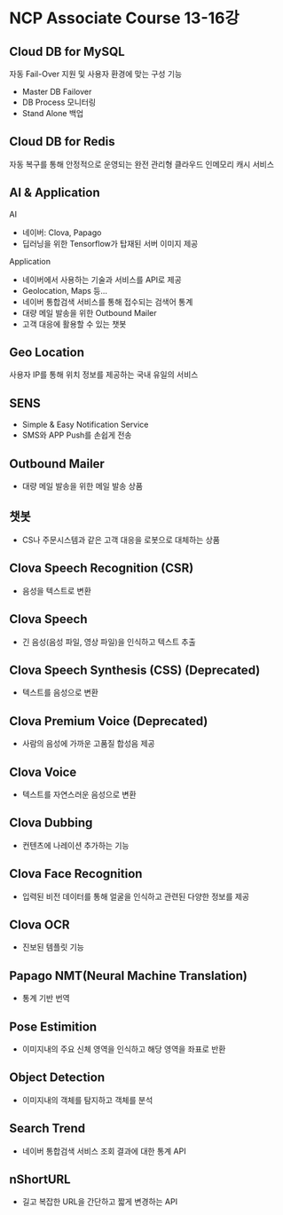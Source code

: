 # NCP Associate Course 13-16강

## Cloud DB for MySQL

자동 Fail-Over 지원 및 사용자 환경에 맞는 구성 기능

-   Master DB Failover
-   DB Process 모니터링
-   Stand Alone 백업

## Cloud DB for Redis

자동 복구를 통해 안정적으로 운영되는 완전 관리형 클라우드 인메모리 캐시 서비스

## AI & Application

AI

-   네이버: Clova, Papago
-   딥러닝을 위한 Tensorflow가 탑재된 서버 이미지 제공

Application

-   네이버에서 사용하는 기술과 서비스를 API로 제공
-   Geolocation, Maps 등…
-   네이버 통합검색 서비스를 통해 접수되는 검색어 통계
-   대량 메일 발송을 위한 Outbound Mailer
-   고객 대응에 활용할 수 있는 챗봇

## Geo Location

사용자 IP를 통해 위치 정보를 제공하는 국내 유일의 서비스

## SENS

-   Simple & Easy Notification Service
-   SMS와 APP Push를 손쉽게 전송

## Outbound Mailer

-   대량 메일 발송을 위한 메일 발송 상품

## 챗봇

-   CS나 주문시스템과 같은 고객 대응을 로봇으로 대체하는 상품

## Clova Speech Recognition (CSR)

-   음성을 텍스트로 변환

## Clova Speech

-   긴 음성(음성 파일, 영상 파일)을 인식하고 텍스트 추출

## Clova Speech Synthesis (CSS) (Deprecated)

-   텍스트를 음성으로 변환

## Clova Premium Voice (Deprecated)

-   사람의 음성에 가까운 고품질 합성음 제공

## Clova Voice

-   텍스트를 자연스러운 음성으로 변환

## Clova Dubbing

-   컨텐츠에 나레이션 추가하는 기능

## Clova Face Recognition

-   입력된 비전 데이터를 통해 얼굴을 인식하고 관련된 다양한 정보를 제공

## Clova OCR

-   진보된 템플릿 기능

## Papago NMT(Neural Machine Translation)

-   통계 기반 번역

## Pose Estimition

-   이미지내의 주요 신체 영역을 인식하고 해당 영역을 좌표로 반환

## Object Detection

-   이미지내의 객체를 탐지하고 객체를 분석

## Search Trend

-   네이버 통합검색 서비스 조회 결과에 대한 통계 API

## nShortURL

-   길고 복잡한 URL을 간단하고 짧게 변경하는 API
